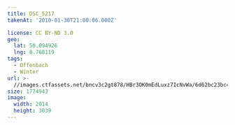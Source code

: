 ```yaml
---
title: DSC_5217
takenAt: '2010-01-30T21:00:06.000Z'

license: CC BY-ND 3.0
geo:
  lat: 50.094926
  lng: 8.768119
tags:
  - Offenbach
  - Winter
url: >-
  //images.ctfassets.net/bncv3c2gt878/HBr3OK0mEdLuxz7IcNvWa/6d62bc23bc484670c085ba9498f7dd06/dsc_5217_4318211157_o
size: 1774943
image:
  width: 2014
  height: 3039
---
```

